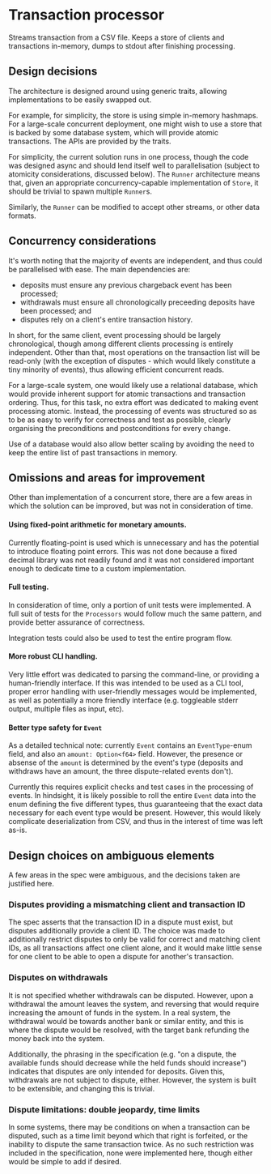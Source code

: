 # Transaction processor
Streams transaction from a CSV file. Keeps a store of clients and transactions in-memory, dumps to stdout after finishing processing.

## Design decisions
The architecture is designed around using generic traits, allowing implementations to be easily swapped out.

For example, for simplicity, the store is using simple in-memory hashmaps. For a large-scale concurrent deployment, one might wish to use a store that is backed by some database system, which will provide atomic transactions. The APIs are provided by the traits.

For simplicity, the current solution runs in one process, though the code was designed async and should lend itself well to parallelisation (subject to atomicity considerations, discussed below). The `Runner` architecture means that, given an appropriate concurrency-capable implementation of `Store`, it should be trivial to spawn multiple `Runner`s.

Similarly, the `Runner` can be modified to accept other streams, or other data formats.

## Concurrency considerations
It's worth noting that the majority of events are independent, and thus could be parallelised with ease. The main dependencies are:
 - deposits must ensure any previous chargeback event has been processed;
 - withdrawals must ensure all chronologically preceeding deposits have been processed; and
 - disputes rely on a client's entire transaction history.

In short, for the same client, event processing should be largely chronological, though among different clients processing is entirely independent. Other than that, most operations on the transaction list will be read-only (with the exception of disputes - which would likely constitute a tiny minority of events), thus allowing efficient concurrent reads.

For a large-scale system, one would likely use a relational database, which would provide inherent support for atomic transactions and transaction ordering. Thus, for this task, no extra effort was dedicated to making event processing atomic. Instead, the processing of events was structured so as to be as easy to verify for correctness and test as possible, clearly organising the preconditions and postconditions for every change.

Use of a database would also allow better scaling by avoiding the need to keep the entire list of past transactions in memory.

## Omissions and areas for improvement
Other than implementation of a concurrent store, there are a few areas in which the solution can be improved, but was not in consideration of time.

#### Using fixed-point arithmetic for monetary amounts.
Currently floating-point is used which is unnecessary and has the potential to introduce floating point errors. This was not done because a fixed decimal library was not readily found and it was not considered important enough to dedicate time to a custom implementation.

#### Full testing.
In consideration of time, only a portion of unit tests were implemented. A full suit of tests for the `Processors` would follow much the same pattern, and provide better assurance of correctness.

Integration tests could also be used to test the entire program flow.

#### More robust CLI handling.
Very little effort was dedicated to parsing the command-line, or providing a human-friendly interface. If this was intended to be used as a CLI tool, proper error handling with user-friendly messages would be implemented, as well as potentially a more friendly interface (e.g. toggleable stderr output, multiple files as input, etc).

#### Better type safety for `Event`
As a detailed technical note: currently `Event` contains an `EventType`-enum field, and also an `amount: Option<f64>` field. However, the presence or absense of the `amount` is determined by the event's type (deposits and withdraws have an amount, the three dispute-related events don't).

Currently this requires explicit checks and test cases in the processing of events. In hindsight, it is likely possible to roll the entire `Event` data into the enum defining the five different types, thus guaranteeing that the exact data necessary for each event type would be present. However, this would likely complicate deserialization from CSV, and thus in the interest of time was left as-is.

## Design choices on ambiguous elements
A few areas in the spec were ambiguous, and the decisions taken are justified here.
###  Disputes providing a mismatching client and transaction ID
The spec asserts that the transaction ID in a dispute must exist, but disputes additionally provide a client ID. The choice was made to additionally restrict disputes to only be valid for correct and matching client IDs, as all transactions affect one client alone, and it would make little sense for one client to be able to open a dispute for another's transaction.

### Disputes on withdrawals
It is not specified whether withdrawals can be disputed. However, upon a withdrawal the amount leaves the system, and reversing that would require increasing the amount of funds in the system. In a real system, the withdrawal would be towards another bank or similar entity, and this is where the dispute would be resolved, with the target bank refunding the money back into the system.

Additionally, the phrasing in the specification (e.g. "on a dispute, the available funds should decrease while the held funds should increase") indicates that disputes are only intended for deposits. Given this, withdrawals are not subject to dispute, either. However, the system is built to be extensible, and changing this is trivial.

### Dispute limitations: double jeopardy, time limits
In some systems, there may be conditions on when a transaction can be disputed, such as a time limit beyond which that right is forfeited, or the inability to dispute the same transaction twice. As no such restriction was included in the specification, none were implemented here, though either would be simple to add if desired.
